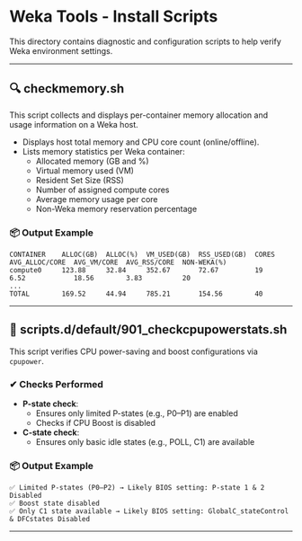# Weka Tools - Install Scripts

This directory contains diagnostic and configuration scripts to help verify Weka environment settings.

---

## 🔍 checkmemory.sh

This script collects and displays per-container memory allocation and usage information on a Weka host.

- Displays host total memory and CPU core count (online/offline).
- Lists memory statistics per Weka container:
  - Allocated memory (GB and %)
  - Virtual memory used (VM)
  - Resident Set Size (RSS)
  - Number of assigned compute cores
  - Average memory usage per core
  - Non-Weka memory reservation percentage

### 📦 Output Example
```
CONTAINER    ALLOC(GB)  ALLOC(%)  VM_USED(GB)  RSS_USED(GB)  CORES  AVG_ALLOC/CORE  AVG_VM/CORE  AVG_RSS/CORE  NON-WEKA(%)
compute0     123.88     32.84     352.67       72.67         19     6.52            18.56        3.83          20
...
TOTAL        169.52     44.94     785.21       154.56        40
```

---

## 🧪 scripts.d/default/901_checkcpupowerstats.sh

This script verifies CPU power-saving and boost configurations via `cpupower`.

### ✔ Checks Performed
- **P-state check**:
  - Ensures only limited P-states (e.g., P0–P1) are enabled
  - Checks if CPU Boost is disabled
- **C-state check**:
  - Ensures only basic idle states (e.g., POLL, C1) are available


### 📦 Output Example
```
✅ Limited P-states (P0–P2) → Likely BIOS setting: P-state 1 & 2 Disabled
✅ Boost state disabled
✅ Only C1 state available → Likely BIOS setting: GlobalC_stateControl & DFCstates Disabled
```

---
